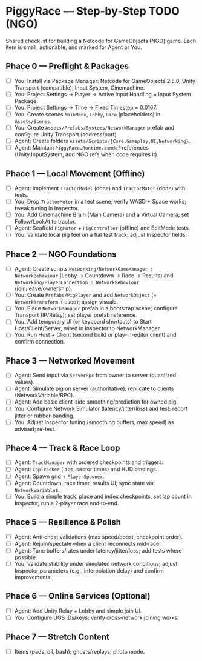 # PiggyRace — Step‑by‑Step TODO (NGO)

Shared checklist for building a Netcode for GameObjects (NGO) game. Each item is small, actionable, and marked for Agent or You.

## Phace 0 — Preflight & Packages
- [ ] You: Install via Package Manager: Netcode for GameObjects 2.5.0, Unity Transport (compatible), Input System, Cinemachine.
- [ ] You: Project Settings → Player → Active Input Handling = Input System Package.
- [ ] You: Project Settings → Time → Fixed Timestep = 0.0167.
- [ ] You: Create scenes `MainMenu`, `Lobby`, `Race` (placeholders) in `Assets/Scenes`.
- [ ] You: Create `Assets/Prefabs/Systems/NetworkManager` prefab and configure Unity Transport (address/port).
- [ ] Agent: Create folders `Assets/Scripts/{Core,Gameplay,UI,Networking}`.
- [ ] Agent: Maintain `PiggyRace.Runtime.asmdef` references (Unity.InputSystem; add NGO refs when code requires it).

## Phace 1 — Local Movement (Offline)
- [ ] Agent: Implement `TractorModel` (done) and `TractorMotor` (done) with tests.
- [ ] You: Drop `TractorMotor` in a test scene; verify WASD + Space works; tweak tuning in Inspector.
- [ ] You: Add Cinemachine Brain (Main Camera) and a Virtual Camera; set Follow/LookAt to tractor.
- [ ] Agent: Scaffold `PigMotor` + `PigController` (offline) and EditMode tests.
- [ ] You: Validate local pig feel on a flat test track; adjust Inspector fields.

## Phace 2 — NGO Foundations
- [ ] Agent: Create scripts `Networking/NetworkGameManager : NetworkBehaviour` (Lobby → Countdown → Race → Results) and `Networking/PlayerConnection : NetworkBehaviour` (join/leave/ownership).
- [ ] You: Create `Prefabs/PigPlayer` and add `NetworkObject` (+ `NetworkTransform` if used); assign visuals.
- [ ] You: Place `NetworkManager` prefab in a bootstrap scene; configure Transport (IP/Relay); set player prefab reference.
- [ ] You: Add temporary UI (or keyboard shortcuts) to Start Host/Client/Server, wired in Inspector to NetworkManager.
- [ ] You: Run Host + Client (second build or play-in-editor client) and confirm connection.

## Phace 3 — Networked Movement
- [ ] Agent: Send input via `ServerRpc` from owner to server (quantized values).
- [ ] Agent: Simulate pig on server (authoritative); replicate to clients (NetworkVariable/RPC).
- [ ] Agent: Add basic client-side smoothing/prediction for owned pig.
- [ ] You: Configure Network Simulator (latency/jitter/loss) and test; report jitter or rubber‑banding.
- [ ] You: Adjust Inspector tuning (smoothing buffers, max speed) as advised; re-test.

## Phace 4 — Track & Race Loop
- [ ] Agent: `TrackManager` with ordered checkpoints and triggers.
- [ ] Agent: `LapTracker` (laps, sector times) and HUD bindings.
- [ ] Agent: Spawn grid + `PlayerSpawner`.
- [ ] Agent: Countdown, race timer, results UI; sync state via `NetworkVariable`s.
- [ ] You: Build a simple track, place and index checkpoints, set lap count in Inspector, run a 2‑player race end‑to‑end.

## Phace 5 — Resilience & Polish
- [ ] Agent: Anti‑cheat validations (max speed/boost, checkpoint order).
- [ ] Agent: Rejoin/spectate when a client reconnects mid‑race.
- [ ] Agent: Tune buffers/rates under latency/jitter/loss; add tests where possible.
- [ ] You: Validate stability under simulated network conditions; adjust Inspector parameters (e.g., interpolation delay) and confirm improvements.

## Phace 6 — Online Services (Optional)
- [ ] Agent: Add Unity Relay + Lobby and simple join UI.
- [ ] You: Configure UGS IDs/keys; verify cross‑network joining works.

## Phace 7 — Stretch Content
- [ ] Items (pads, oil, bash); ghosts/replays; photo mode.
